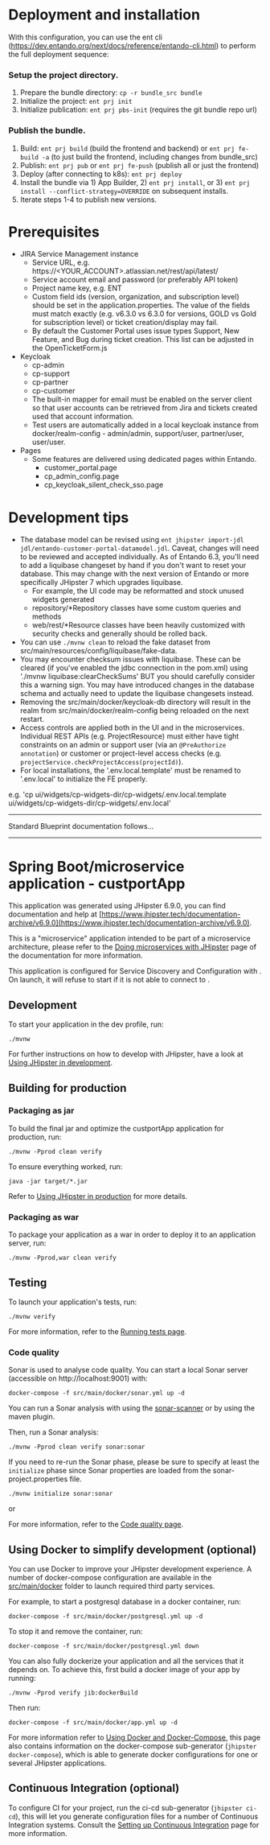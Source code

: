 # Deployment and installation
With this configuration, you can use the ent cli (https://dev.entando.org/next/docs/reference/entando-cli.html) to perform the full deployment sequence:

### Setup the project directory.
1. Prepare the bundle directory: `cp -r bundle_src bundle`
2. Initialize the project: `ent prj init`
3. Initialize publication: `ent prj pbs-init` (requires the git bundle repo url)

### Publish the bundle.
1. Build: `ent prj build` (build the frontend and backend) or `ent prj fe-build -a` (to just build the frontend, including changes from bundle_src)
2. Publish: `ent prj pub` or `ent prj fe-push` (publish all or just the frontend)
3. Deploy (after connecting to k8s): `ent prj deploy`
4. Install the bundle via 1) App Builder, 2) `ent prj install`, or 3) `ent prj install --conflict-strategy=OVERRIDE` on subsequent installs.
5. Iterate steps 1-4 to publish new versions.

# Prerequisites
* JIRA Service Management instance
  * Service URL, e.g. https://<YOUR_ACCOUNT>.atlassian.net/rest/api/latest/
  * Service account email and password (or preferably API token)
  * Project name key, e.g. ENT
  * Custom field ids (version, organization, and subscription level) should be set in the application.properties. The value of the fields must match exactly (e.g. v6.3.0 vs 6.3.0 for versions, GOLD vs Gold for subscription level) or ticket creation/display may fail.
  * By default the Customer Portal uses issue types Support, New Feature, and Bug during ticket creation. This list can be adjusted in the OpenTicketForm.js 
* Keycloak
  * cp-admin
  * cp-support
  * cp-partner
  * cp-customer
  * The built-in mapper for email must be enabled on the server client so that user accounts can be retrieved from Jira and tickets created used that account information.
  * Test users are automatically added in a local keycloak instance from docker/realm-config - admin/admin, support/user, partner/user, user/user.
* Pages
  * Some features are delivered using dedicated pages within Entando.
      * customer_portal.page
      * cp_admin_config.page
      * cp_keycloak_silent_check_sso.page
  
# Development tips
* The database model can be revised using `ent jhipster import-jdl jdl/entando-customer-portal-datamodel.jdl`. Caveat, changes will need to be reviewed and accepted individually. As of Entando 6.3, you'll need to add a liquibase changeset by hand if you don't want to reset your database. This may change with the next version of Entando or more specifically JHipster 7 which upgrades liquibase.
  * For example, the UI code may be reformatted and stock unused widgets generated
  * repository/*Repository classes have some custom queries and methods
  * web/rest/*Resource classes have been heavily customized with security checks and generally should be rolled back.
* You can use `./mvnw clean` to reload the fake dataset from src/main/resources/config/liquibase/fake-data.
* You may encounter checksum issues with liquibase. These can be cleared (if you've enabled the jdbc connection in the
  pom.xml) using './mvnw liquibase:clearCheckSums' BUT you should carefully consider this a warning sign. You may have
  introduced changes in the database schema and actually need to update the liquibase changesets instead.
* Removing the src/main/docker/keycloak-db directory will result in the realm from src/main/docker/realm-config being
  reloaded on the next restart.
* Access controls are applied both in the UI and in the microservices. Individual REST APIs (e.g. ProjectResource) must either have tight constraints on an admin or support user (via an `@PreAuthorize annotation`) or customer or project-level access checks (e.g. `projectService.checkProjectAccess(projectId)`).
* For local installations, the '.env.local.template' must be renamed to  '.env.local' to initialize the FE properly.

e.g. 'cp ui/widgets/cp-widgets-dir/cp-widgets/.env.local.template ui/widgets/cp-widgets-dir/cp-widgets/.env.local'

---
Standard Blueprint documentation follows...

---

# Spring Boot/microservice application - custportApp

This application was generated using JHipster 6.9.0, you can find documentation and help at [https://www.jhipster.tech/documentation-archive/v6.9.0](https://www.jhipster.tech/documentation-archive/v6.9.0).

This is a "microservice" application intended to be part of a microservice architecture, please refer to the [Doing microservices with JHipster][] page of the documentation for more information.

This application is configured for Service Discovery and Configuration with . On launch, it will refuse to start if it is not able to connect to .

## Development

To start your application in the dev profile, run:

    ./mvnw

For further instructions on how to develop with JHipster, have a look at [Using JHipster in development][].

## Building for production

### Packaging as jar

To build the final jar and optimize the custportApp application for production, run:

    ./mvnw -Pprod clean verify

To ensure everything worked, run:

    java -jar target/*.jar

Refer to [Using JHipster in production][] for more details.

### Packaging as war

To package your application as a war in order to deploy it to an application server, run:

    ./mvnw -Pprod,war clean verify

## Testing

To launch your application's tests, run:

    ./mvnw verify

For more information, refer to the [Running tests page][].

### Code quality

Sonar is used to analyse code quality. You can start a local Sonar server (accessible on http://localhost:9001) with:

```
docker-compose -f src/main/docker/sonar.yml up -d
```

You can run a Sonar analysis with using the [sonar-scanner](https://docs.sonarqube.org/display/SCAN/Analyzing+with+SonarQube+Scanner) or by using the maven plugin.

Then, run a Sonar analysis:

```
./mvnw -Pprod clean verify sonar:sonar
```

If you need to re-run the Sonar phase, please be sure to specify at least the `initialize` phase since Sonar properties are loaded from the sonar-project.properties file.

```
./mvnw initialize sonar:sonar
```

or

For more information, refer to the [Code quality page][].

## Using Docker to simplify development (optional)

You can use Docker to improve your JHipster development experience. A number of docker-compose configuration are available in the [src/main/docker](src/main/docker) folder to launch required third party services.

For example, to start a postgresql database in a docker container, run:

    docker-compose -f src/main/docker/postgresql.yml up -d

To stop it and remove the container, run:

    docker-compose -f src/main/docker/postgresql.yml down

You can also fully dockerize your application and all the services that it depends on.
To achieve this, first build a docker image of your app by running:

    ./mvnw -Pprod verify jib:dockerBuild

Then run:

    docker-compose -f src/main/docker/app.yml up -d

For more information refer to [Using Docker and Docker-Compose][], this page also contains information on the docker-compose sub-generator (`jhipster docker-compose`), which is able to generate docker configurations for one or several JHipster applications.

## Continuous Integration (optional)

To configure CI for your project, run the ci-cd sub-generator (`jhipster ci-cd`), this will let you generate configuration files for a number of Continuous Integration systems. Consult the [Setting up Continuous Integration][] page for more information.

[jhipster homepage and latest documentation]: https://www.jhipster.tech
[jhipster 6.9.0 archive]: https://www.jhipster.tech/documentation-archive/v6.9.0
[doing microservices with jhipster]: https://www.jhipster.tech/documentation-archive/v6.9.0/microservices-architecture/
[using jhipster in development]: https://www.jhipster.tech/documentation-archive/v6.9.0/development/
[using docker and docker-compose]: https://www.jhipster.tech/documentation-archive/v6.9.0/docker-compose
[using jhipster in production]: https://www.jhipster.tech/documentation-archive/v6.9.0/production/
[running tests page]: https://www.jhipster.tech/documentation-archive/v6.9.0/running-tests/
[code quality page]: https://www.jhipster.tech/documentation-archive/v6.9.0/code-quality/
[setting up continuous integration]: https://www.jhipster.tech/documentation-archive/v6.9.0/setting-up-ci/
